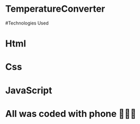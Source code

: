 # TemperatureConverter

#Technologies Used

# Html
# Css
# JavaScript 

# All was coded with phone 🤳🤗😜
